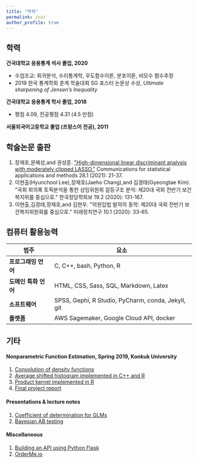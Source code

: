 ```yaml
---
title: "학력"
permalink: /cv/
author_profile: true
---
```


## 학력
__건국대학교 응용통계 석사 졸업, 2020__
* 수업조교: 회귀분석, 수리통계학, 우도함수이론, 분포이론, 비모수 함수추정
* 2019 한국 통계학회 춘계 학술대회 SG 포스터 논문상 수상, _Ultimate sharpening of Jensen’s Inequality_

__건국대학교 응용통계 학사 졸업, 2018__
* 평점 4.09, 전공평점 4.31 (4.5 만점)

__서울외국어고등학교 졸업 (프랑스어 전공), 2011__

## 학술논문 출판

1. 장재호,문혜성,and 권성훈. <a href='https://doi.org/10.29220/CSAM.2021.28.1.021' target='_blank'>"High-dimensional linear discriminant analysis with moderately clipped LASSO."</a> Communications for statistical applications and methods 28.1 (2021): 21-37.
2. 이현출(Hyunchool Lee),장재호(Jaeho Chang),and 김경태(Gyeongtae Kim). "국회 회의록 토픽분석을 통한 상임위원회 갈등구조 분석: 제20대 국회 전반기 보건복지위를 중심으로." 한국정당학회보 19.2 (2020): 131-167.
3. 이현출,김경태,장재호,and 김현우. "의원입법 발의의 동학: 제20대 국회 전반기 보건복지위원회를 중심으로." 미래정치연구 10.1 (2020): 33-65.

## 컴퓨터 활용능력

<table font-size="medium">
	<thead>
		<tr>
			<th>범주</th>
			<th>요소</th>
		</tr>
	</thead>
	<tbody>
		<tr>
			<td><strong>프로그래밍 언어</strong></td>
			<td>
                C, C++, bash, Python, R
            </td>
		</tr>
		<tr>
			<td><strong>도메인 특화 언어</strong></td>
			<td>
                HTML, CSS, Sass, SQL, Markdown, Latex
            </td>
		</tr>
		<tr>
			<td><strong>소프트웨어</strong></td>
			<td>
                SPSS, Gephi, R Studio, PyCharm, conda, Jekyll, git
            </td>
		</tr>
		<tr>
			<td><strong>플랫폼</strong></td>
			<td>
                AWS Sagemaker, Google Cloud API, docker
            </td>
		</tr>
	</tbody>
</table>

## 기타
#### Nonparametric Function Estimation, Spring 2019, Konkuk University
1. <a href='https://jaehochang92.github.io/_pages/academic/convolution.html' target='_blank'>Convolution of density functions</a>
2. <a href='ash' target='_blank'>Average shifted histogram implemented in C++ and R</a>
3. <a href='https://cjhsfl.shinyapps.io/ProductKernel' target='_blank'>Product kernel implemented in R</a>
4. <a href='https://jaehochang92.github.io/_pages/academic/nfefinal.html' target='_blank'>Final project report</a>

#### Presentations & lecture notes
1. <a href='https://jaehochang92.github.io/_pages/academic/glm_det.pdf' target='_blank'>Coefficient of determination for GLMs</a>
2. <a href='https://jaehochang92.github.io/_pages/academic/bayesab.html' target='_blank'> Bayesian AB testing</a>

#### Miscellaneous
1. <a href='api' target='_blank'>Building an API using Python Flask</a>
2. <a href="https://cjhsfl.shinyapps.io/OrderMe" target='_blank'>OrderMe.io</a>
